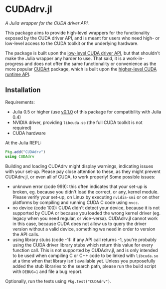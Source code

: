 # CUDAdrv.jl

*A Julia wrapper for the CUDA driver API.*

This package aims to provide high-level wrappers for the functionality exposed by the CUDA
driver API, and is meant for users who need high- or low-level access to the CUDA toolkit or
the underlying hardware.

The package is built upon the [low-level CUDA driver
API](http://docs.nvidia.com/cuda/cuda-driver-api/), but that shouldn't make the Julia
wrapper any harder to use. That said, it is a work-in-progress and does not offer the same
functionality or convenience as the more popular
[CUDArt](https://github.com/JuliaGPU/CUDArt.jl) package, which is built upon the
[higher-level CUDA runtime API](http://docs.nvidia.com/cuda/cuda-runtime-api/).


## Installation

Requirements:

* Julia 0.5 or higher (use
  [v0.1.0](https://github.com/JuliaGPU/CUDAdrv.jl/releases/tag/v0.1.0) of this package
  for compatibility with Julia 0.4)
* NVIDIA driver, providing `libcuda.so` (the full CUDA toolkit is not required)
* CUDA hardware

At the Julia REPL:

```julia
Pkg.add("CUDAdrv")
using CUDAdrv
```

Building and loading CUDAdrv might display warnings, indicating issues with your set-up.
Please pay close attention to these, as they might prevent CUDAdrv.jl, or even all of CUDA,
to work properly! Some possible issues:

* unknown error (code 999): this often indicates that your set-up is broken, eg. because you
  didn't load the correct, or any, kernel module. Please verify your set-up, on Linux by
  executing `nvidia-smi` or on other platforms by compiling and running CUDA C code using
  `nvcc`.
* no device (code 100): CUDA didn't detect your device, because it is not supported by CUDA
  or because you loaded the wrong kernel driver (eg. legacy when you need regular, or
  vice-versa). CUDAdrv.jl cannot work in this case, because CUDA does not allow us to query
  the driver version without a valid device, something we need in order to version the API
  calls.
* using library stubs (code -1): if any API call returns -1, you're probably using the CUDA
  driver library stubs which return this value for every function call. This is not
  supported by CUDAdrv.jl, and is only intended to be used when compiling C or C++ code to
  be linked with `libcuda.so` at a time when that library isn't available yet. Unless you
  purposefully added the stub libraries to the search path, please run the build script with
  `DEBUG=1` and file a bug report.

Optionally, run the tests using `Pkg.test("CUDAdrv")`.
